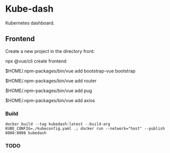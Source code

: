 Kube-dash
=========
Kubernetes dashboard.

Frontend
--------

Create a new project in the directory front:

npx @vue/cli create frontend

$HOME/.npm-packages/bin/vue add bootstrap-vue bootstrap

$HOME/.npm-packages/bin/vue add router

$HOME/.npm-packages/bin/vue add pug

$HOME/.npm-packages/bin/vue add axios

### Build

`docker build --tag kubedash:latest --build-arg KUBE_CONFIG=./kubeconfig.yaml .; docker run --network="host" --publish 8008:8008 kubedash`

### TODO



